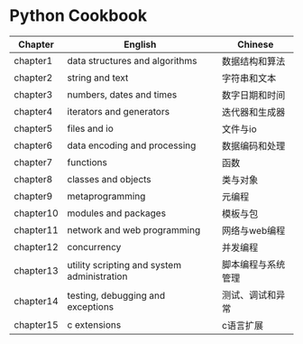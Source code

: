 # Python Cookbook

| Chapter   | English                                     | Chinese            |
| --------- | ------------------------------------------- | ------------------ |
| chapter1  | data structures and algorithms              | 数据结构和算法     |
| chapter2  | string and text                             | 字符串和文本       |
| chapter3  | numbers, dates and times                    | 数字日期和时间     |
| chapter4  | iterators and generators                    | 迭代器和生成器     |
| chapter5  | files and io                                | 文件与io           |
| chapter6  | data encoding and processing                | 数据编码和处理     |
| chapter7  | functions                                   | 函数               |
| chapter8  | classes and objects                         | 类与对象           |
| chapter9  | metaprogramming                             | 元编程             |
| chapter10 | modules and packages                        | 模板与包           |
| chapter11 | network and web programming                 | 网络与web编程      |
| chapter12 | concurrency                                 | 并发编程           |
| chapter13 | utility scripting and system administration | 脚本编程与系统管理 |
| chapter14 | testing, debugging and exceptions           | 测试、调试和异常   |
| chapter15 | c extensions                                | c语言扩展          |
